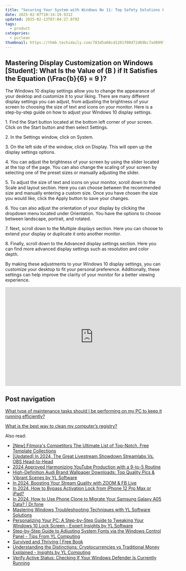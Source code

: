```yaml
---
title: "Securing Your System with Windows Nv 11: Top Safety Solutions From YL Computing's Perspective"
date: 2025-02-07T10:14:19.931Z
updated: 2025-02-13T07:04:27.079Z
tags:
  - product
categories:
  - pcclean
thumbnail: https://thmb.techidaily.com/783d5a68cd1201f00d72d69bc7ad0995ab16e6e244585454342ca9de98074a9b.jpg
---
```


## Mastering Display Customization on Windows [Student]: What Is the Value of \(B \) if It Satisfies the Equation \(\Frac{b}{6} = 9 \)?

The Windows 10 display settings allow you to change the appearance of your desktop and customize it to your liking. There are many different display settings you can adjust, from adjusting the brightness of your screen to choosing the size of text and icons on your monitor. Here is a step-by-step guide on how to adjust your Windows 10 display settings. 

1\. Find the Start button located at the bottom left corner of your screen. Click on the Start button and then select Settings.

2\. In the Settings window, click on System.

3\. On the left side of the window, click on Display. This will open up the display settings options. 

4\. You can adjust the brightness of your screen by using the slider located at the top of the page. You can also change the scaling of your screen by selecting one of the preset sizes or manually adjusting the slider.

5\. To adjust the size of text and icons on your monitor, scroll down to the Scale and layout section. Here you can choose between the recommended size and manually entering a custom size. Once you have chosen the size you would like, click the Apply button to save your changes.

6\. You can also adjust the orientation of your display by clicking the dropdown menu located under Orientation. You have the options to choose between landscape, portrait, and rotated.

7\. Next, scroll down to the Multiple displays section. Here you can choose to extend your display or duplicate it onto another monitor.

8\. Finally, scroll down to the Advanced display settings section. Here you can find more advanced display settings such as resolution and color depth. 

By making these adjustments to your Windows 10 display settings, you can customize your desktop to fit your personal preference. Additionally, these settings can help improve the clarity of your monitor for a better viewing experience.

<!-- affiliate ads begin -->
<iframe width="560" height="315" src="https://www.youtube.com/embed/omWG4u39lmE?si=yk1AEo_gzDpGjYbl" title="YouTube video player" frameborder="0" allow="accelerometer; autoplay; clipboard-write; encrypted-media; gyroscope; picture-in-picture; web-share" referrerpolicy="strict-origin-when-cross-origin" allowfullscreen></iframe>
<!-- affiliate ads end -->

## Post navigation

[What type of maintenance tasks should I be performing on my PC to keep it running efficiently?](https://tools.techidaily.com/pcclean/products/)

[What is the best way to clean my computer’s registry?](https://tools.techidaily.com/pcclean/products/)

<ins class="adsbygoogle"
     style="display:block"
     data-ad-format="autorelaxed"
     data-ad-client="ca-pub-7571918770474297"
     data-ad-slot="1223367746"></ins>

<ins class="adsbygoogle"
     style="display:block"
     data-ad-client="ca-pub-7571918770474297"
     data-ad-slot="8358498916"
     data-ad-format="auto"
     data-full-width-responsive="true"></ins>

<span class="atpl-alsoreadstyle">Also read:</span>
<div><ul>
<li><a href="https://some-techniques.techidaily.com/new-filmoras-competitors-the-ultimate-list-of-top-notch-free-template-collections/"><u>[New] Filmora's Competitors The Ultimate List of Top-Notch, Free Template Collections</u></a></li>
<li><a href="https://visual-screen-recording.techidaily.com/updated-in-2024-the-great-livestream-showdown-streamlabs-vs-obs-head-to-head/"><u>[Updated] In 2024, The Great Livestream Showdown Streamlabs Vs. OBS Head-to-Head</u></a></li>
<li><a href="https://youtube-help.techidaily.com/2024-approved-harmonizing-youtube-production-with-a-9-to-5-routine/"><u>2024 Approved Harmonizing YouTube Production with a 9-to-5 Routine</u></a></li>
<li><a href="https://discover-able.techidaily.com/high-definition-audi-brand-wallpaper-downloads-top-quality-pics-and-vibrant-scenes-by-yl-software/"><u>High-Definition Audi Brand Wallpaper Downloads: Top Quality Pics & Vibrant Scenes by YL Software</u></a></li>
<li><a href="https://extra-information.techidaily.com/in-2024-boosting-your-stream-quality-with-zoom-and-fb-live/"><u>In 2024, Boosting Your Stream Quality with ZOOM & FB Live</u></a></li>
<li><a href="https://activate-lock.techidaily.com/in-2024-how-to-bypass-activation-lock-from-iphone-12-pro-max-or-ipad-by-drfone-ios/"><u>In 2024, How to Bypass Activation Lock from iPhone 12 Pro Max or iPad?</u></a></li>
<li><a href="https://android-transfer.techidaily.com/in-2024-how-to-use-phone-clone-to-migrate-your-samsung-galaxy-a05-data-drfone-by-drfone-transfer-from-android-transfer-from-android/"><u>In 2024, How to Use Phone Clone to Migrate Your Samsung Galaxy A05 Data? | Dr.fone</u></a></li>
<li><a href="https://discover-able.techidaily.com/mastering-windows-troubleshooting-techniques-with-yl-software-solutions/"><u>Mastering Windows Troubleshooting Techniques with YL Software Solutions</u></a></li>
<li><a href="https://discover-able.techidaily.com/personalizing-your-pc-a-step-by-step-guide-to-tweaking-your-windows-10-lock-screen-expert-insights-by-yl-software/"><u>Personalizing Your PC: A Step-by-Step Guide to Tweaking Your Windows 10 Lock Screen - Expert Insights by YL Software</u></a></li>
<li><a href="https://discover-able.techidaily.com/step-by-step-guide-to-adjusting-system-fonts-via-the-windows-control-panel-tips-from-yl-computing/"><u>Step-by-Step Guide to Adjusting System Fonts via the Windows Control Panel - Tips From YL Computing</u></a></li>
<li><a href="https://novels-ebooks.techidaily.com/211047698-9781088287675-survived-and-thriving/"><u>Survived and Thriving | Free Book</u></a></li>
<li><a href="https://discover-able.techidaily.com/understanding-the-distinctions-cryptocurrencies-vs-traditional-money-explained-insights-by-yl-computing/"><u>Understanding the Distinctions: Cryptocurrencies vs Traditional Money Explained - Insights by YL Computing</u></a></li>
<li><a href="https://discover-able.techidaily.com/verify-active-status-checking-if-your-windows-defender-is-currently-running/"><u>Verify Active Status: Checking If Your Windows Defender Is Currently Running</u></a></li>
</ul></div>

